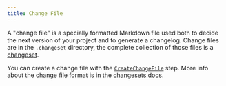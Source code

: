 ```yaml
---
title: Change File
---
```


A "change file"
is a specially formatted Markdown file
used both to decide the next version of your project and to generate a changelog.
Change files are in the `.changeset` directory,
the complete collection of those files is a [changeset](/reference/concepts/changeset).

You can create a change file with the [`CreateChangeFile`] step.
More info about the change file format is in the [changesets docs](https://github.com/knope-dev/changesets).

[`CreateChangeFile`]: /reference/config-file/steps/create-change-file
